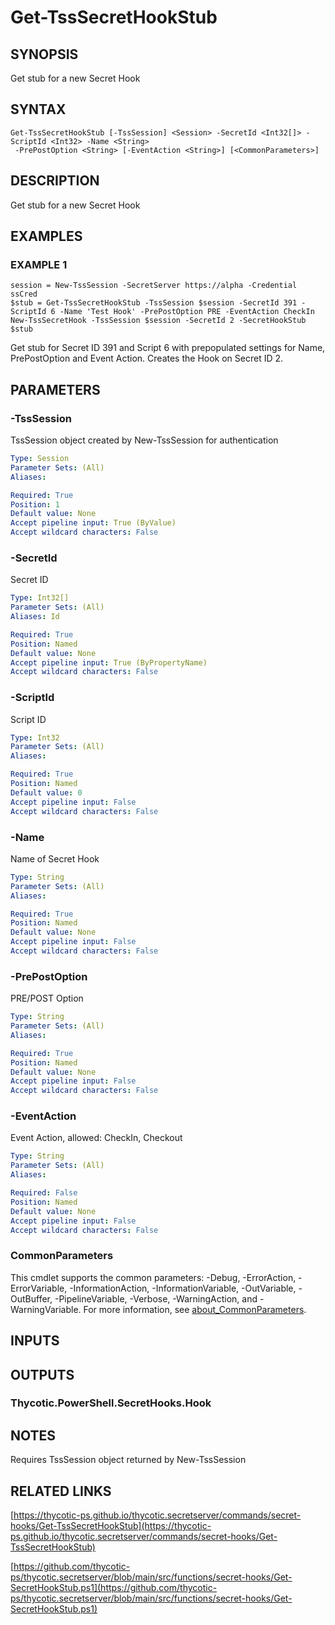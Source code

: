 # Get-TssSecretHookStub

## SYNOPSIS
Get stub for a new Secret Hook

## SYNTAX

```
Get-TssSecretHookStub [-TssSession] <Session> -SecretId <Int32[]> -ScriptId <Int32> -Name <String>
 -PrePostOption <String> [-EventAction <String>] [<CommonParameters>]
```

## DESCRIPTION
Get stub for a new Secret Hook

## EXAMPLES

### EXAMPLE 1
```
session = New-TssSession -SecretServer https://alpha -Credential ssCred
$stub = Get-TssSecretHookStub -TssSession $session -SecretId 391 -ScriptId 6 -Name 'Test Hook' -PrePostOption PRE -EventAction CheckIn
New-TssSecretHook -TssSession $session -SecretId 2 -SecretHookStub $stub
```

Get stub for Secret ID 391 and Script 6 with prepopulated settings for Name, PrePostOption and Event Action.
Creates the Hook on Secret ID 2.

## PARAMETERS

### -TssSession
TssSession object created by New-TssSession for authentication

```yaml
Type: Session
Parameter Sets: (All)
Aliases:

Required: True
Position: 1
Default value: None
Accept pipeline input: True (ByValue)
Accept wildcard characters: False
```

### -SecretId
Secret ID

```yaml
Type: Int32[]
Parameter Sets: (All)
Aliases: Id

Required: True
Position: Named
Default value: None
Accept pipeline input: True (ByPropertyName)
Accept wildcard characters: False
```

### -ScriptId
Script ID

```yaml
Type: Int32
Parameter Sets: (All)
Aliases:

Required: True
Position: Named
Default value: 0
Accept pipeline input: False
Accept wildcard characters: False
```

### -Name
Name of Secret Hook

```yaml
Type: String
Parameter Sets: (All)
Aliases:

Required: True
Position: Named
Default value: None
Accept pipeline input: False
Accept wildcard characters: False
```

### -PrePostOption
PRE/POST Option

```yaml
Type: String
Parameter Sets: (All)
Aliases:

Required: True
Position: Named
Default value: None
Accept pipeline input: False
Accept wildcard characters: False
```

### -EventAction
Event Action, allowed: CheckIn, Checkout

```yaml
Type: String
Parameter Sets: (All)
Aliases:

Required: False
Position: Named
Default value: None
Accept pipeline input: False
Accept wildcard characters: False
```

### CommonParameters
This cmdlet supports the common parameters: -Debug, -ErrorAction, -ErrorVariable, -InformationAction, -InformationVariable, -OutVariable, -OutBuffer, -PipelineVariable, -Verbose, -WarningAction, and -WarningVariable. For more information, see [about_CommonParameters](http://go.microsoft.com/fwlink/?LinkID=113216).

## INPUTS

## OUTPUTS

### Thycotic.PowerShell.SecretHooks.Hook
## NOTES
Requires TssSession object returned by New-TssSession

## RELATED LINKS

[https://thycotic-ps.github.io/thycotic.secretserver/commands/secret-hooks/Get-TssSecretHookStub](https://thycotic-ps.github.io/thycotic.secretserver/commands/secret-hooks/Get-TssSecretHookStub)

[https://github.com/thycotic-ps/thycotic.secretserver/blob/main/src/functions/secret-hooks/Get-SecretHookStub.ps1](https://github.com/thycotic-ps/thycotic.secretserver/blob/main/src/functions/secret-hooks/Get-SecretHookStub.ps1)

